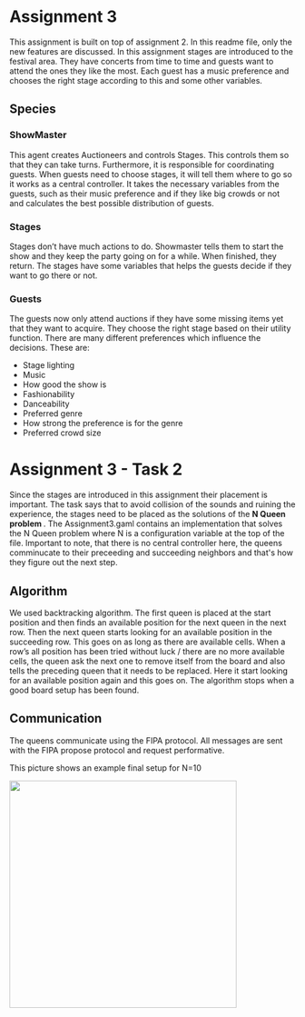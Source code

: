# Assignment 3
This assignment is built on top of assignment 2. In this readme file, only the new features are discussed.
In this assignment stages are introduced to the festival area. They have concerts from time to time and guests want to attend the ones they like the most. Each guest has a music preference and chooses the right stage according to this and some other variables. 

## Species

### ShowMaster
This agent creates Auctioneers and controls Stages. This controls them so that they can take turns. Furthermore, it is responsible for coordinating guests. When guests need to choose stages, it will tell them where to go so it works as a central controller. It takes the necessary variables from the guests, such as their music preference and if they like big crowds or not and calculates the best possible distribution of guests.

### Stages
Stages don’t have much actions to do. Showmaster tells them to start the show and they keep the party going on for a while. When finished, they return. The stages have some variables that helps the guests decide if they want to go there or not.

### Guests
The guests now only attend auctions if they have some missing items yet that they want to acquire. They choose the right stage based on their utility function. There are many different preferences which influence the decisions. These are:
- Stage lighting
- Music
- How good the show is
- Fashionability
- Danceability
- Preferred genre
- How strong the preference is for the genre
- Preferred crowd size

# Assignment 3 - Task 2
Since the stages are introduced in this assignment their placement is important. The task says that to avoid collision of the sounds and ruining the experience, the stages need to be placed as the solutions of the <b> N Queen problem </b>.
The Assignment3.gaml contains an implementation that solves the N Queen problem where N is a configuration variable at the top of the file. Important to note, that there is no central controller here, the queens comminucate to their preceeding and succeeding neighbors and that's how they figure out the next step. 

## Algorithm
We used backtracking algorithm. The first queen is placed at the start position and then finds an available position for the next queen in the next row. Then the next queen starts looking for an available position in the succeeding row. This goes on as long as there are available cells. When a row’s all position has been tried without luck / there are no more available cells, the queen ask the next one to remove itself from the board and also tells the preceding queen that it needs to be replaced. Here it start looking for an available position again and this goes on. The algorithm stops when a good board setup has been found.

## Communication
The queens communicate using the FIPA protocol. All messages are sent with the FIPA propose protocol and request performative.

This picture shows an example final setup for N=10

<img src="https://user-images.githubusercontent.com/31373135/55143743-a7b5a680-513f-11e9-900f-b4102ffd2abd.png" height="400"/>

